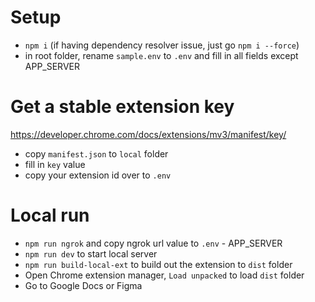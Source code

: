 # Setup

- `npm i` (if having dependency resolver issue, just go `npm i --force`)
- in root folder, rename `sample.env` to `.env` and fill in all fields except APP_SERVER

# Get a stable extension key

https://developer.chrome.com/docs/extensions/mv3/manifest/key/

- copy `manifest.json` to `local` folder
- fill in `key` value
- copy your extension id over to `.env`

# Local run

- `npm run ngrok` and copy ngrok url value to `.env` - APP_SERVER
- `npm run dev` to start local server
- `npm run build-local-ext` to build out the extension to `dist` folder
- Open Chrome extension manager, `Load unpacked` to load `dist` folder
- Go to Google Docs or Figma
